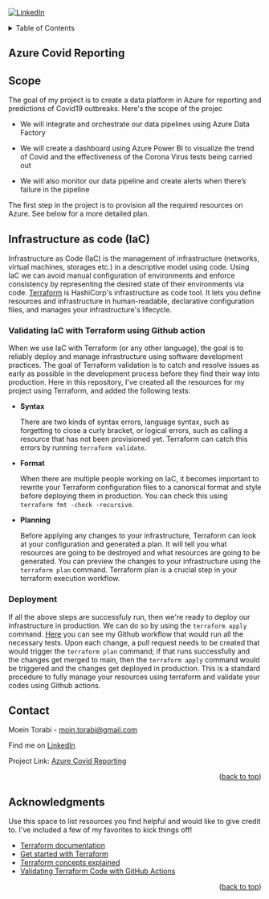 [![LinkedIn][linkedin-shield]][linkedin-url]

<details>
  <summary>Table of Contents</summary>
  <ol>
      <ul>
        <li><a href="#azure-covid-reporting">Azure Covid Reporting</a></li>
        <li><a href="#scope">Scope</a></li>
        <li>
          <a href="#infrastructure-as-code (IaC)">Infrastructure as code (IaC)</a>
            <ul>
              <li><a href="#validating-IaC-with-terraform-using-github-action">Validating IaC with Terraform using Github action</a></li>
              <li><a href="#deployment">Deployment</a></li>
            </ul>
        </li>
      </ul>
      <ul>
        <li><a href="#contact">Contact</a></li>
        <li><a href="#acknowledgments">Acknowledgments</a></li>
      </ul>
  </ol>
</details>


## Azure Covid Reporting

## Scope 

The goal of my project is to create a data platform in Azure for reporting and predictions of Covid19 outbreaks. Here's the scope of the projec  

- We will integrate and orchestrate our data pipelines using Azure Data Factory

- We will create a dashboard using Azure Power BI to visualize the trend of Covid and the effectiveness of the Corona Virus tests being carried out

- We will also monitor our data pipeline and create alerts when there’s failure in the pipeline

The first step in the project is to provision all the required resources on Azure. See below for a more detailed plan.

## Infrastructure as code (IaC)

Infrastructure as Code (IaC) is the management of infrastructure (networks, virtual machines, storages etc.) in a descriptive model using code. Using IaC we can avoid manual configuration of environments and enforce consistency by representing the desired state of their environments via code. [Terraform](https://learn.hashicorp.com/tutorials/terraform/infrastructure-as-code) is HashiCorp's infrastructure as code tool. It lets you define resources and infrastructure in human-readable, declarative configuration files, and manages your infrastructure's lifecycle.

### Validating IaC with Terraform using Github action
When we use IaC with Terraform (or any other language), the goal is to reliably deploy and manage infrastructure using software development practices. The goal of Terraform validation is to catch and resolve issues as early as possible in the development process before they find their way into production. Here in this repository, I've created all the resources for my project using Terraform, and added the following tests: 

- **Syntax**

    There are two kinds of syntax errors, language syntax, such as forgetting to close a curly bracket, or logical errors, such as calling a resource that has not been provisioned yet. Terraform can catch this errors by running ```terraform validate```.
- **Format**

    When there are multiple people working on IaC, it becomes important to rewrite your Terraform configuration files to a canonical format and style before deploying them in production. You can check this using ```terraform fmt -check -recursive```. 
- **Planning**

    Before applying any changes to your infrastructure, Terraform can look at your configuration and generated a plan. It will tell you what resources are going to be destroyed and what resources are going to be generated. You can preview the changes to your infrastructure using the ```terraform plan``` command. Terraform plan is a crucial step in your terraform execution workflow. 
    
### Deployment 
If all the above steps are successfuly run, then we're ready to deploy our infrastructure in production. We can do so by using the ```terraform apply``` command. [Here](https://github.com/MoeinT/azure-covid-project/blob/feat/terraform_actions/.github/workflows/terraform.yaml) you can see my Github workflow that would run all the necessary tests. Upon each change, a pull request needs to be created that would trigger the ```terraform plan``` command; if that runs successfully and the changes get merged to main, then the ```terraform apply``` command would be triggered and the changes get deployed in production. This is a standard procedure to fully manage your resources using terraform and validate your codes using Github actions. 


## Contact
Moein Torabi - moin.torabi@gmail.com 

Find me on [LinkedIn](https://www.linkedin.com/in/moein-torabi-5339b288/)

Project Link: [Azure Covid Reporting](https://github.com/MoeinT/azure-covid-project)
<p align="right">(<a href="#top">back to top</a>)</p>

## Acknowledgments

Use this space to list resources you find helpful and would like to give credit to. I've included a few of my favorites to kick things off!

* [Terraform documentation](https://www.terraform.io/docs)
* [Get started with Terraform](https://learn.hashicorp.com/terraform)
* [Terraform concepts explained](https://www.youtube.com/watch?v=l5k1ai_GBDE)
* [Validating Terraform Code with GitHub Actions](https://www.youtube.com/watch?v=2Zwrtn-QPk0)
<p align="right">(<a href="#top">back to top</a>)</p>



[linkedin-shield]: https://img.shields.io/badge/-LinkedIn-black.svg?style=for-the-badge&logo=linkedin&colorB=555
[linkedin-url]: https://www.linkedin.com/in/moein-torabi-5339b288/